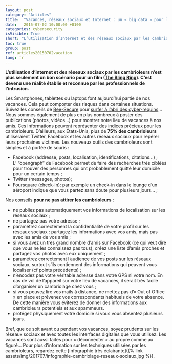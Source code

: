 ```yaml
---
layout: post
category: "Articles"
title:  "Vacances, réseaux sociaux et Internet : un « big data » pour les cambrioleurs"
date:   2015-07-02 10:00:00 +0100
categories: cybersecurity
isVisible: True
short: "L’utilisation d’Internet et des réseaux sociaux par les cambrioleurs n’est plus seulement un bon scénario pour un film (The Bling Ring). C’est devenu une réalité établie et reconnue par les professionnels de l’intrusion"
toc: true
group: post
ref: articles20150702vacation
lang: fr
---
```

**L’utilisation d’Internet et des réseaux sociaux par les cambrioleurs n’est plus seulement un bon scénario pour un film ([The Bling Ring](https://fr.wikipedia.org/wiki/The_Bling_Ring)). C’est devenu une réalité établie et reconnue par les professionnels de l’intrusion.**

Les Smartphones, tablettes ou laptops font aujourd’hui partie de nos vacances. Cela peut comporter des risques dans certaines situations. Suivez les conseils de [Bee-Secure](https://www.bee-secure.lu/fr) pour [surfer à l’abri des cyber-requins](https://www.bee-secure.lu/fr/themen/en-vacances)...
Nous sommes également de plus en plus nombreux à poster des publications (photos, vidéos…) pour montrer notre lieu de vacances à nos amis. Ces informations peuvent représenter des indices précieux pour les cambrioleurs. D’ailleurs, aux États-Unis, plus de **75% des cambrioleurs** utiliseraient Twitter, Facebook et les autres réseaux sociaux pour repérer leurs prochaines victimes.
Les nouveaux outils des cambrioleurs sont simples et à portée de souris :

* Facebook (addresse, posts, localisation, identifications, citations…) ; <br />
  L’ “opengraph” de Facebook permet de faire des recherches très ciblées pour trouver des personnes qui ont probablement quitté leur domicile pour un certain temps ;
* Twitter (messages, photos);
* Foursquare (check-in): par exemple un check-in dans le lounge d’un aéroport indique que vous partez sans doute pour plusieurs jours… ;

Nos conseils **pour ne pas attirer les cambrioleurs** :

* ne publiez pas automatiquement vos informations de localisation sur les réseaux sociaux ;
* ne partagez pas votre adresse ;
* paramétrez correctement la confidentialité de votre profil sur les réseaux sociaux : partagez les informations avec vos amis, mais pas avec les amis de vos amis ;
* si vous avez un très grand nombre d’amis sur Facebook (ce qui veut dire que vous ne les connaissez pas tous), créez une liste d’amis proches et partagez vos photos avec eux uniquement ;
* paramétrez correctement l’audience de vos posts sur les réseaux sociaux, surtout s’ils contiennent des informations qui peuvent vous localiser (cf points précédents) ;
* n’encodez pas votre véritable adresse dans votre GPS ni votre nom. En cas de vol de l’appareil sur votre lieu de vacances, il serait très facile d’organiser un cambriolage chez vous ;
* si vous pouvez lire vos mails à distance, ne mettez pas d’« Out of Office » en place et prévenez vos correspondants habituels de votre absence. De cette manière vous éviterez de donner des informations aux cambrioleurs potentiels et aux spammeurs.
* protégez physiquement votre domicile si vous vous absentez plusieurs jours.

Bref, que ce soit avant ou pendant vos vacances, soyez prudents sur les réseaux sociaux et avec toutes les interfaces digitales que vous utilisez.
Les vacances sont aussi faites pour « déconnecter » au propre comme au figuré…
Pour plus d’information sur les techniques utilisées par les cambrioleurs, regardez cette [infographie très éclairante]({% link assets/img/201707/infographie-cambriolage-reseaux-sociaux.jpg %}).
